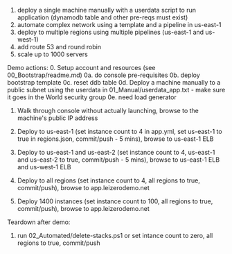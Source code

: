 1. deploy a single machine manually with a userdata script to run application (dynamodb table and other pre-reqs must exist)
2. automate complex network using a template and a pipeline in us-east-1
3. deploy to multiple regions using multiple pipelines (us-east-1 and us-west-1)
4. add route 53 and round robin
5. scale up to 1000 servers

Demo actions:
0. Setup account and resources (see 00_Bootstrap/readme.md)
0a. do console pre-requisites
0b. deploy bootstrap template
0c. reset ddb table
0d. Deploy a machine manually to a public subnet using the userdata in 01_Manual/userdata_app.txt  - make sure it goes in the World security group
0e. need load generator

1. Walk through console without actually launching, browse to the machine's public IP address

2. Deploy to us-east-1 (set instance count to 4 in app.yml, set us-east-1 to true in regions.json, commit/push - 5 mins), browse to us-east-1 ELB

3. Deploy to us-east-1 and us-east-2 (set instance count to 4, us-east-1 and us-east-2 to true, commit/push - 5 mins), browse to us-east-1 ELB and us-west-1 ELB

4. Deploy to all regions (set instance count to 4, all regions to true, commit/push), browse to app.leizerodemo.net

5. Deploy 1400 instances (set instance count to 100, all regions to true, commit/push), browse to app.leizerodemo.net

Teardown after demo:
1. run 02_Automated/delete-stacks.ps1 or set intance count to zero, all regions to true, commit/push